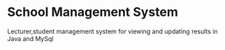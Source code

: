 # School Management System
 Lecturer,student management system for viewing and updating results in Java and MySql
